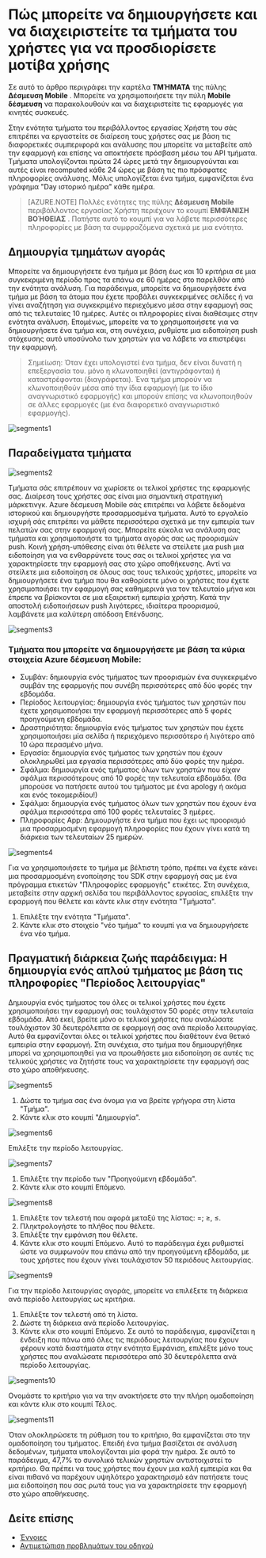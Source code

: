 <properties 
   pageTitle="Περιβάλλον εργασίας χρήστη Azure δέσμευση κινητές συσκευές - τμήματα" 
   description="Μάθετε πώς μπορείτε να δημιουργήσετε και να διαχειριστείτε τμήματα των χρηστών για να προσδιορίσετε μοτίβα χρήσης χρησιμοποιώντας Azure Mobile δέσμευση" 
   services="mobile-engagement" 
   documentationCenter="" 
   authors="piyushjo" 
   manager="dwrede" 
   editor=""/>

<tags
   ms.service="mobile-engagement"
   ms.devlang="na"
   ms.topic="article"
   ms.tgt_pltfrm="mobile-multiple"
   ms.workload="mobile" 
   ms.date="08/19/2016"
   ms.author="piyushjo"/>

# <a name="how-to-create-and-manage-segments-of-users-to-identify-usage-patterns"></a>Πώς μπορείτε να δημιουργήσετε και να διαχειριστείτε τα τμήματα του χρήστες για να προσδιορίσετε μοτίβα χρήσης

Σε αυτό το άρθρο περιγράφει την καρτέλα **ΤΜΉΜΑΤΑ** της πύλης **Δέσμευση Mobile** . Μπορείτε να χρησιμοποιήσετε την πύλη **Mobile δέσμευση** να παρακολουθούν και να διαχειριστείτε τις εφαρμογές για κινητές συσκευές.

Στην ενότητα τμήματα του περιβάλλοντος εργασίας Χρήστη του σάς επιτρέπει να εργαστείτε σε διαίρεση τους χρήστες σας με βάση τις διαφορετικές συμπεριφορά και ανάλυσης που μπορείτε να μεταβείτε από την εφαρμογή και επίσης να αποκτήσετε πρόσβαση μέσω του API τμήματα. Τμήματα υπολογίζονται πρώτα 24 ώρες μετά την δημιουργούνται και αυτές είναι recomputed κάθε 24 ώρες με βάση τις πιο πρόσφατες πληροφορίες ανάλυσης. Μόλις υπολογίζεται ένα τμήμα, εμφανίζεται ένα γράφημα "Day ιστορικό ημέρα" κάθε ημέρα.


>[AZURE.NOTE] Πολλές ενότητες της πύλης **Δέσμευση Mobile** περιβάλλοντος εργασίας Χρήστη περιέχουν το κουμπί **ΕΜΦΆΝΙΣΗ ΒΟΉΘΕΙΑΣ** . Πατήστε αυτό το κουμπί για να λάβετε περισσότερες πληροφορίες με βάση τα συμφραζόμενα σχετικά με μια ενότητα.

## <a name="create-segments"></a>Δημιουργία τμημάτων αγοράς
Μπορείτε να δημιουργήσετε ένα τμήμα με βάση έως και 10 κριτήρια σε μια συγκεκριμένη περίοδο προς τα επάνω σε 60 ημέρες στο παρελθόν από την ενότητα ανάλυση. Για παράδειγμα, μπορείτε να δημιουργήσετε ένα τμήμα με βάση τα άτομα που έχετε προβάλει συγκεκριμένες σελίδες ή να γίνει αναζήτηση για συγκεκριμένο περιεχόμενο μέσα στην εφαρμογή σας από τις τελευταίες 10 ημέρες. Αυτές οι πληροφορίες είναι διαθέσιμες στην ενότητα ανάλυση. Επομένως, μπορείτε να το χρησιμοποιήσετε για να δημιουργήσετε ένα τμήμα και, στη συνέχεια, ρυθμίστε μια ειδοποίηση push στόχευσης αυτό υποσύνολο των χρηστών για να λάβετε να επιστρέψει την εφαρμογή. 
 
> Σημείωση: Όταν έχει υπολογιστεί ένα τμήμα, δεν είναι δυνατή η επεξεργασία του. μόνο η κλωνοποιηθεί (αντιγράφονται) ή καταστρέφονται (διαγράφεται). Ένα τμήμα μπορούν να κλωνοποιηθούν μέσα από την ίδια εφαρμογή (με το ίδιο αναγνωριστικό εφαρμογής) και μπορούν επίσης να κλωνοποιηθούν σε άλλες εφαρμογές (με ένα διαφορετικό αναγνωριστικό εφαρμογής). 
 
 ![segments1][35] 

## <a name="examples-segments"></a>Παραδείγματα τμήματα
 ![segments2][36]

Τμήματα σάς επιτρέπουν να χωρίσετε οι τελικοί χρήστες της εφαρμογής σας.
Διαίρεση τους χρήστες σας είναι μια σημαντική στρατηγική μάρκετινγκ. Azure δέσμευση Mobile σάς επιτρέπει να λάβετε δεδομένα ιστορικού και δημιουργήστε προσαρμοσμένα τμήματα. Αυτό το εργαλείο ισχυρή σάς επιτρέπει να μάθετε περισσότερα σχετικά με την εμπειρία των πελατών σας στην εφαρμογή σας. Μπορείτε εύκολα να ανάλυση σας τμήματα και χρησιμοποιήστε τα τμήματα αγοράς σας ως προορισμών push.
Κοινή χρήση-υπόθεσης είναι ότι θέλετε να στείλετε μια push μια ειδοποίηση για να ενθαρρύνετε τους σας οι τελικοί χρήστες για να χαρακτηρίσετε την εφαρμογή σας στο χώρο αποθήκευσης. Αντί να στείλετε μια ειδοποίηση σε όλους σας τους τελικούς χρήστες, μπορείτε να δημιουργήσετε ένα τμήμα που θα καθορίσετε μόνο οι χρήστες που έχετε χρησιμοποιήσει την εφαρμογή σας καθημερινά για τον τελευταίο μήνα και έπρεπε να βρίσκονται σε μια εξαιρετική εμπειρία χρήστη. Κατά την αποστολή ειδοποιήσεων push λιγότερες, ιδιαίτερα προορισμού, λαμβάνετε μια καλύτερη απόδοση Επένδυσης.
 
 ![segments3][37]

### <a name="segments-you-can-create-based-on-the-major-azure-mobile-engagement-elements"></a>Τμήματα που μπορείτε να δημιουργήσετε με βάση τα κύρια στοιχεία Azure δέσμευση Mobile:
- Συμβάν: δημιουργία ενός τμήματος των προορισμών ένα συγκεκριμένο συμβάν της εφαρμογής που συνέβη περισσότερες από δύο φορές την εβδομάδα. 
- Περίοδος λειτουργίας: δημιουργία ενός τμήματος των χρηστών που έχετε χρησιμοποιήσει την εφαρμογή περισσότερες από 5 φορές προηγούμενη εβδομάδα.
- Δραστηριότητα: δημιουργία ενός τμήματος των χρηστών που έχετε χρησιμοποιήσει μία σελίδα ή περιεχόμενο περισσότερο ή λιγότερο από 10 ώρα περασμένο μήνα.
- Εργασία: δημιουργία ενός τμήματος των χρηστών που έχουν ολοκληρωθεί μια εργασία περισσότερες από δύο φορές την ημέρα.
- Σφάλμα: δημιουργία ενός τμήματος όλων των χρηστών που είχαν σφάλμα περισσότερους από 10 φορές την τελευταία εβδομάδα. (Θα μπορούσε να πατήσετε αυτού του τμήματος με ένα apology ή ακόμα και ενός τοκομεριδίου!)
- Σφάλμα: δημιουργία ενός τμήματος όλων των χρηστών που έχουν ένα σφάλμα περισσότερα από 100 φορές τελευταίες 3 ημέρες.
- Πληροφορίες App: Δημιουργήστε ένα τμήμα που έχει ως προορισμό μια προσαρμοσμένη εφαρμογή πληροφορίες που έχουν γίνει κατά τη διάρκεια των τελευταίων 25 ημερών.
 
 ![segments4][38]

Για να χρησιμοποιήσετε το τμήμα με βέλτιστη τρόπο, πρέπει να έχετε κάνει μια προσαρμοσμένη ενοποίησης του SDK στην εφαρμογή σας με ένα πρόγραμμα ετικετών "Πληροφορίες εφαρμογής" ετικέτες.
Στη συνέχεια, μεταβείτε στην αρχική σελίδα του περιβάλλοντος εργασίας, επιλέξτε την εφαρμογή που θέλετε και κάντε κλικ στην ενότητα "Τμήματα".

1. Επιλέξτε την ενότητα "Τμήματα".
2. Κάντε κλικ στο στοιχείο "νέο τμήμα" το κουμπί για να δημιουργήσετε ένα νέο τμήμα.

## <a name="real-life-example-create-a-simple-segment-based-on-session-information"></a>Πραγματική διάρκεια ζωής παράδειγμα: Η δημιουργία ενός απλού τμήματος με βάση τις πληροφορίες "Περίοδος λειτουργίας"
Δημιουργία ενός τμήματος του όλες οι τελικοί χρήστες που έχετε χρησιμοποιήσει την εφαρμογή σας τουλάχιστον 50 φορές στην τελευταία εβδομάδα. Από εκεί, βρείτε μόνο οι τελικοί χρήστες που αναλώσατε τουλάχιστον 30 δευτερόλεπτα σε εφαρμογή σας ανά περίοδο λειτουργίας. Αυτό θα εμφανίζονται όλες οι τελικοί χρήστες που διαθέτουν ένα θετικό εμπειρία στην εφαρμογή. Στη συνέχεια, στο τμήμα που δημιουργήθηκε μπορεί να χρησιμοποιηθεί για να προωθήσετε μια ειδοποίηση σε αυτές τις τελικούς χρήστες να ζητήστε τους να χαρακτηρίσετε την εφαρμογή σας στο χώρο αποθήκευσης.
 
 ![segments5][39]

1. Δώστε το τμήμα σας ένα όνομα για να βρείτε γρήγορα στη λίστα "Τμήμα".
2. Κάντε κλικ στο κουμπί "Δημιουργία".
 
 ![segments6][40]

Επιλέξτε την περίοδο λειτουργίας.
 
 ![segments7][41]

1. Επιλέξτε την περίοδο των "Προηγούμενη εβδομάδα".
2. Κάντε κλικ στο κουμπί Επόμενο.
 
 ![segments8][42]

1. Επιλέξτε τον τελεστή που αφορά μεταξύ της λίστας: =; ≥, ≤.
2. Πληκτρολογήστε το πλήθος που θέλετε.
3. Επιλέξτε την εμφάνιση που θέλετε. 
4. Κάντε κλικ στο κουμπί Επόμενο.
Αυτό το παράδειγμα έχει ρυθμιστεί ώστε να συμφωνούν που επάνω από την προηγούμενη εβδομάδα, με τους χρήστες που έχουν γίνει τουλάχιστον 50 περιόδους λειτουργίας.
 
 ![segments9][43]

Για την περίοδο λειτουργίας αγοράς, μπορείτε να επιλέξετε τη διάρκεια ανά περίοδο λειτουργίας ως κριτήρια.

1. Επιλέξτε τον τελεστή από τη λίστα.
2. Δώστε τη διάρκεια ανά περίοδο λειτουργίας.
3. Κάντε κλικ στο κουμπί Επόμενο.
Σε αυτό το παράδειγμα, εμφανίζεται η ένδειξη που πάνω από όλες τις περιόδους λειτουργίας που έχουν φέρουν κατά διαστήματα στην ενότητα Εμφάνιση, επιλέξτε μόνο τους χρήστες που αναλώσατε περισσότερα από 30 δευτερόλεπτα ανά περίοδο λειτουργίας.
 
 ![segments10][44]

Ονομάστε το κριτήριο για να την ανακτήσετε στο την πλήρη ομαδοποίηση και κάντε κλικ στο κουμπί Τέλος.
 
 ![segments11][45]

Όταν ολοκληρώσετε τη ρύθμιση του το κριτήριο, θα εμφανίζεται στο την ομαδοποίηση του τμήματος.
Επειδή ένα τμήμα βασίζεται σε ανάλυση δεδομένων, τμήματα υπολογίζονται μία φορά την ημέρα.
Σε αυτό το παράδειγμα, 47,7% το συνολικό τελικών χρηστών αντιστοιχιστεί το κριτήριο. Θα πρέπει να τους χρήστες που έχουν μια καλή εμπειρία και θα είναι πιθανό να παρέχουν υψηλότερο χαρακτηρισμό εάν πατήσετε τους μια ειδοποίηση που σας ρωτά τους για να χαρακτηρίσετε την εφαρμογή στο χώρο αποθήκευσης.


## <a name="see-also"></a>Δείτε επίσης

- [Έννοιες][Link 6]
- [Αντιμετώπιση προβλημάτων του οδηγού][Link 24]

<!--Image references-->
[1]: ./media/mobile-engagement-user-interface-navigation/navigation1.png
[2]: ./media/mobile-engagement-user-interface-home/home1.png
[3]: ./media/mobile-engagement-user-interface-home/home2.png
[4]: ./media/mobile-engagement-user-interface-home/home3.png
[5]: ./media/mobile-engagement-user-interface-home/home4.png
[6]: ./media/mobile-engagement-user-interface-home/home5.png
[7]: ./media/mobile-engagement-user-interface-my-account/myaccount1.png
[8]: ./media/mobile-engagement-user-interface-my-account/myaccount2.png
[9]: ./media/mobile-engagement-user-interface-my-account/myaccount3.png
[10]: ./media/mobile-engagement-user-interface-analytics/analytics1.png
[11]: ./media/mobile-engagement-user-interface-analytics/analytics2.png
[12]: ./media/mobile-engagement-user-interface-analytics/analytics3.png
[13]: ./media/mobile-engagement-user-interface-analytics/analytics4.png
[14]: ./media/mobile-engagement-user-interface-monitor/monitor1.png
[15]: ./media/mobile-engagement-user-interface-monitor/monitor2.png
[16]: ./media/mobile-engagement-user-interface-monitor/monitor3.png
[17]: ./media/mobile-engagement-user-interface-monitor/monitor4.png
[18]: ./media/mobile-engagement-user-interface-reach/reach1.png
[19]: ./media/mobile-engagement-user-interface-reach/reach2.png
[20]: ./media/mobile-engagement-user-interface-reach-campaign/Reach-Campaign1.png
[21]: ./media/mobile-engagement-user-interface-reach-campaign/Reach-Campaign2.png
[22]: ./media/mobile-engagement-user-interface-reach-campaign/Reach-Campaign3.png
[23]: ./media/mobile-engagement-user-interface-reach-campaign/Reach-Campaign4.png
[24]: ./media/mobile-engagement-user-interface-reach-campaign/Reach-Campaign5.png
[25]: ./media/mobile-engagement-user-interface-reach-campaign/Reach-Campaign6.png
[26]: ./media/mobile-engagement-user-interface-reach-campaign/Reach-Campaign7.png
[27]: ./media/mobile-engagement-user-interface-reach-campaign/Reach-Campaign8.png
[28]: ./media/mobile-engagement-user-interface-reach-campaign/Reach-Campaign9.png
[29]: ./media/mobile-engagement-user-interface-reach-criterion/Reach-Criterion1.png
[30]: ./media/mobile-engagement-user-interface-reach-content/Reach-Content1.png
[31]: ./media/mobile-engagement-user-interface-reach-content/Reach-Content2.png
[32]: ./media/mobile-engagement-user-interface-reach-content/Reach-Content3.png
[33]: ./media/mobile-engagement-user-interface-reach-content/Reach-Content4.png
[34]: ./media/mobile-engagement-user-interface-dashboard/dashboard1.png
[35]: ./media/mobile-engagement-user-interface-segments/segments1.png
[36]: ./media/mobile-engagement-user-interface-segments/segments2.png
[37]: ./media/mobile-engagement-user-interface-segments/segments3.png
[38]: ./media/mobile-engagement-user-interface-segments/segments4.png
[39]: ./media/mobile-engagement-user-interface-segments/segments5.png
[40]: ./media/mobile-engagement-user-interface-segments/segments6.png
[41]: ./media/mobile-engagement-user-interface-segments/segments7.png
[42]: ./media/mobile-engagement-user-interface-segments/segments8.png
[43]: ./media/mobile-engagement-user-interface-segments/segments9.png
[44]: ./media/mobile-engagement-user-interface-segments/segments10.png
[45]: ./media/mobile-engagement-user-interface-segments/segments11.png
[46]: ./media/mobile-engagement-user-interface-settings/settings1.png
[47]: ./media/mobile-engagement-user-interface-settings/settings2.png
[48]: ./media/mobile-engagement-user-interface-settings/settings3.png
[49]: ./media/mobile-engagement-user-interface-settings/settings4.png
[50]: ./media/mobile-engagement-user-interface-settings/settings5.png
[51]: ./media/mobile-engagement-user-interface-settings/settings6.png
[52]: ./media/mobile-engagement-user-interface-settings/settings7.png
[53]: ./media/mobile-engagement-user-interface-settings/settings8.png
[54]: ./media/mobile-engagement-user-interface-settings/settings9.png
[55]: ./media/mobile-engagement-user-interface-settings/settings10.png
[56]: ./media/mobile-engagement-user-interface-settings/settings11.png
[57]: ./media/mobile-engagement-user-interface-settings/settings12.png
[58]: ./media/mobile-engagement-user-interface-settings/settings13.png

<!--Link references-->
[Link 1]: mobile-engagement-user-interface.md
[Link 2]: mobile-engagement-troubleshooting-guide.md
[Link 3]: mobile-engagement-how-tos.md
[Link 4]: http://go.microsoft.com/fwlink/?LinkID=525553
[Link 5]: http://go.microsoft.com/fwlink/?LinkID=525554
[Link 6]: http://go.microsoft.com/fwlink/?LinkId=525555
[Link 7]: https://account.windowsazure.com/PreviewFeatures
[Link 8]: https://social.msdn.microsoft.com/Forums/azure/home?forum=azuremobileengagement
[Link 9]: http://azure.microsoft.com/services/mobile-engagement/
[Link 10]: http://azure.microsoft.com/documentation/services/mobile-engagement/
[Link 11]: http://azure.microsoft.com/pricing/details/mobile-engagement/
[Link 12]: mobile-engagement-user-interface-navigation.md
[Link 13]: mobile-engagement-user-interface-home.md
[Link 14]: mobile-engagement-user-interface-my-account.md
[Link 15]: mobile-engagement-user-interface-analytics.md
[Link 16]: mobile-engagement-user-interface-monitor.md
[Link 17]: mobile-engagement-user-interface-reach.md
[Link 18]: mobile-engagement-user-interface-segments.md
[Link 19]: mobile-engagement-user-interface-dashboard.md
[Link 20]: mobile-engagement-user-interface-settings.md
[Link 21]: mobile-engagement-troubleshooting-guide-analytics.md
[Link 22]: mobile-engagement-troubleshooting-guide-apis.md
[Link 23]: mobile-engagement-troubleshooting-guide-push-reach.md
[Link 24]: mobile-engagement-troubleshooting-guide-service.md
[Link 25]: mobile-engagement-troubleshooting-guide-sdk.md
[Link 26]: mobile-engagement-troubleshooting-guide-sr-info.md
[Link 27]: ../mobile-engagement-how-tos-first-push.md
[Link 28]: ../mobile-engagement-how-tos-test-campaign.md
[Link 29]: ../mobile-engagement-how-tos-personalize-push.md
[Link 30]: ../mobile-engagement-how-tos-differentiate-push.md
[Link 31]: ../mobile-engagement-how-tos-schedule-campaign.md
[Link 32]: ../mobile-engagement-how-tos-text-view.md
[Link 33]: ../mobile-engagement-how-tos-web-view.md
 
